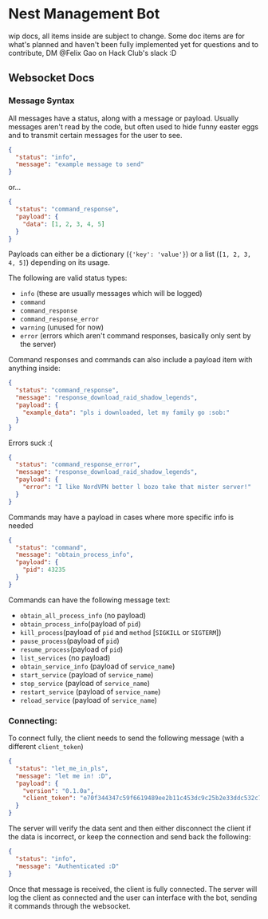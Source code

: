 # Nest Management Bot
wip docs, all items inside are subject to change. Some doc items are for what's planned and haven't been fully implemented yet
for questions and to contribute, DM @Felix Gao on Hack Club's slack :D

## Websocket Docs
### Message Syntax
All messages have a status, along with a message or payload. Usually messages aren't read by the code, but often used to hide funny easter eggs and to transmit certain messages for the user to see.
```json
{
  "status": "info",
  "message": "example message to send"
}
```
or...
```json
{
  "status": "command_response",
  "payload": {
    "data": [1, 2, 3, 4, 5]
  }
}
```
Payloads can either be a dictionary (`{'key': 'value'}`) or a list (`[1, 2, 3, 4, 5]`) depending on its usage.


The following are valid status types:
- `info` (these are usually messages which will be logged)
- `command`
- `command_response`
- `command_response_error`
- `warning` (unused for now)
- `error` (errors which aren't command responses, basically only sent by the server)

Command responses and commands can also include a payload item with anything inside:
```json
{
  "status": "command_response",
  "message": "response_download_raid_shadow_legends",
  "payload": {
    "example_data": "pls i downloaded, let my family go :sob:"
  }
}
```

Errors suck :(
```json
{
  "status": "command_response_error",
  "message": "response_download_raid_shadow_legends",
  "payload": {
    "error": "I like NordVPN better l bozo take that mister server!"
  }
}
```

Commands may have a payload in cases where more specific info is needed
```json
{
  "status": "command",
  "message": "obtain_process_info",
  "payload": {
    "pid": 43235
  }
}
```

Commands can have the following message text:
- `obtain_all_process_info` (no payload)
- `obtain_process_info`(payload of `pid`)
- `kill_process`(payload of `pid` and `method` [`SIGKILL` or `SIGTERM`])
- `pause_process`(payload of `pid`)
- `resume_process`(payload of `pid`)
- `list_services` (no payload)
- `obtain_service_info` (payload of `service_name`)
- `start_service` (payload of `service_name`)
- `stop_service` (payload of `service_name`)
- `restart_service` (payload of `service_name`)
- `reload_service` (payload of `service_name`)

### Connecting:
To connect fully, the client needs to send the following message (with a different `client_token`)
```json
{
  "status": "let_me_in_pls",
  "message": "let me in! :D",
  "payload": {
    "version": "0.1.0a",
    "client_token": "e70f344347c59f6619489ee2b11c453dc9c25b2e33ddc532c73ebbc0b2b4684f.ddc69770"
  }
}
```

The server will verify the data sent and then either disconnect the client if the data is incorrect, or keep the connection and send back the following:
```json
{
  "status": "info",
  "message": "Authenticated :D"
}
```
Once that message is received, the client is fully connected. The server will log the client as connected and the user can interface with the bot, sending it commands through the websocket.
